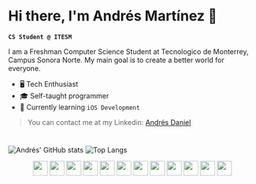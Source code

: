 <link  rel="stylesheet" href="https://cdn.jsdelivr.net/gh/devicons/devicon@v2.15.1/devicon.min.css"/>

# Hi there, I'm Andrés Martínez 👋
**`CS Student @ ITESM`**

I am a Freshman Computer Science Student at Tecnologico de Monterrey, Campus Sonora Norte. My main goal is to create a better world for everyone. 

- 🖥️ Tech Enthusiast 
- 🎓 Self-taught programmer
- 🌱 Currently learning `iOS Development` 

> You can contact me at my Linkedin: [Andrés Daniel](https://www.linkedin.com/in/andresdanielmtz/)
#
![Andrés' GitHub stats](https://github-readme-stats.vercel.app/api?username=andresdanielmtz&show_icons=true&theme=gruvbox) ![Top Langs](https://github-readme-stats.vercel.app/api/top-langs/?username=andresdanielmtz&layout=compact&theme=gruvbox)

<!--
width = "30"
 -->


<div style= "text-align: center;">
<img src="https://cdn.jsdelivr.net/gh/devicons/devicon/icons/python/python-plain.svg" width = "30"/> <img src="https://cdn.jsdelivr.net/gh/devicons/devicon/icons/cplusplus/cplusplus-plain.svg" width = "30" /> <img src="https://cdn.jsdelivr.net/gh/devicons/devicon/icons/swift/swift-original.svg" width = "30"/> <img src="https://cdn.jsdelivr.net/gh/devicons/devicon/icons/javascript/javascript-plain.svg" width = "30"/> <img src="https://cdn.jsdelivr.net/gh/devicons/devicon/icons/html5/html5-plain.svg" width = "30"/> <img src="https://cdn.jsdelivr.net/gh/devicons/devicon/icons/css3/css3-plain.svg" width = "30"/> <img src="https://cdn.jsdelivr.net/gh/devicons/devicon/icons/arduino/arduino-original.svg" width = "30"/> <img src="https://cdn.jsdelivr.net/gh/devicons/devicon/icons/c/c-line.svg" width = "30"/> <img src="https://cdn.jsdelivr.net/gh/devicons/devicon/icons/git/git-original.svg" width = "30" /> <img src="https://cdn.jsdelivr.net/gh/devicons/devicon/icons/matlab/matlab-line.svg" width = "30" /> <img src="https://cdn.jsdelivr.net/gh/devicons/devicon/icons/jupyter/jupyter-original.svg" width = "30"/> <img src="https://cdn.jsdelivr.net/gh/devicons/devicon/icons/figma/figma-original.svg" width = "30"/>
</div> 